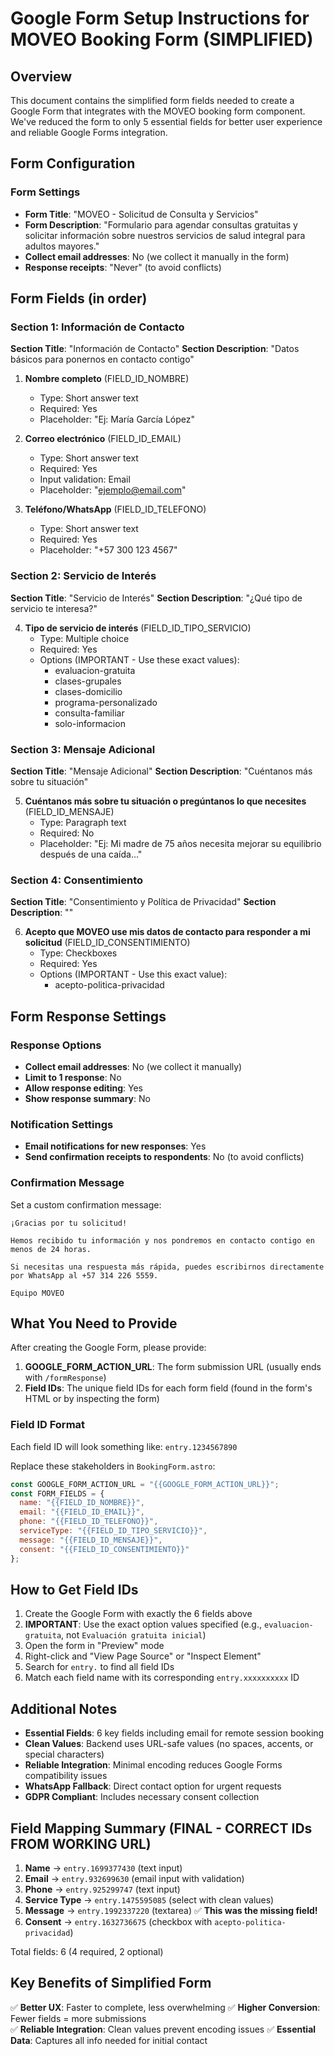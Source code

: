 # Google Form Setup Instructions for MOVEO Booking Form (SIMPLIFIED)

## Overview
This document contains the simplified form fields needed to create a Google Form that integrates with the MOVEO booking form component. We've reduced the form to only 5 essential fields for better user experience and reliable Google Forms integration.

## Form Configuration

### Form Settings
- **Form Title**: "MOVEO - Solicitud de Consulta y Servicios"
- **Form Description**: "Formulario para agendar consultas gratuitas y solicitar información sobre nuestros servicios de salud integral para adultos mayores."
- **Collect email addresses**: No (we collect it manually in the form)
- **Response receipts**: "Never" (to avoid conflicts)

## Form Fields (in order)

### Section 1: Información de Contacto
**Section Title**: "Información de Contacto"
**Section Description**: "Datos básicos para ponernos en contacto contigo"

1. **Nombre completo** (FIELD_ID_NOMBRE)
   - Type: Short answer text
   - Required: Yes
   - Placeholder: "Ej: María García López"

2. **Correo electrónico** (FIELD_ID_EMAIL)
   - Type: Short answer text
   - Required: Yes
   - Input validation: Email
   - Placeholder: "ejemplo@email.com"

3. **Teléfono/WhatsApp** (FIELD_ID_TELEFONO)
   - Type: Short answer text
   - Required: Yes
   - Placeholder: "+57 300 123 4567"

### Section 2: Servicio de Interés
**Section Title**: "Servicio de Interés"
**Section Description**: "¿Qué tipo de servicio te interesa?"

4. **Tipo de servicio de interés** (FIELD_ID_TIPO_SERVICIO)
   - Type: Multiple choice
   - Required: Yes
   - Options (IMPORTANT - Use these exact values):
     - evaluacion-gratuita
     - clases-grupales
     - clases-domicilio
     - programa-personalizado
     - consulta-familiar
     - solo-informacion

### Section 3: Mensaje Adicional
**Section Title**: "Mensaje Adicional"
**Section Description**: "Cuéntanos más sobre tu situación"

5. **Cuéntanos más sobre tu situación o pregúntanos lo que necesites** (FIELD_ID_MENSAJE)
   - Type: Paragraph text
   - Required: No
   - Placeholder: "Ej: Mi madre de 75 años necesita mejorar su equilibrio después de una caída..."

### Section 4: Consentimiento
**Section Title**: "Consentimiento y Política de Privacidad"
**Section Description**: ""

6. **Acepto que MOVEO use mis datos de contacto para responder a mi solicitud** (FIELD_ID_CONSENTIMIENTO)
   - Type: Checkboxes
   - Required: Yes
   - Options (IMPORTANT - Use this exact value):
     - acepto-politica-privacidad

## Form Response Settings

### Response Options
- **Collect email addresses**: No (we collect it manually)
- **Limit to 1 response**: No
- **Allow response editing**: Yes
- **Show response summary**: No

### Notification Settings
- **Email notifications for new responses**: Yes
- **Send confirmation receipts to respondents**: No (to avoid conflicts)

### Confirmation Message
Set a custom confirmation message:
```
¡Gracias por tu solicitud!

Hemos recibido tu información y nos pondremos en contacto contigo en menos de 24 horas.

Si necesitas una respuesta más rápida, puedes escribirnos directamente por WhatsApp al +57 314 226 5559.

Equipo MOVEO
```

## What You Need to Provide

After creating the Google Form, please provide:

1. **GOOGLE_FORM_ACTION_URL**: The form submission URL (usually ends with `/formResponse`)
2. **Field IDs**: The unique field IDs for each form field (found in the form's HTML or by inspecting the form)

### Field ID Format
Each field ID will look something like: `entry.1234567890`

Replace these stakeholders in `BookingForm.astro`:
```javascript
const GOOGLE_FORM_ACTION_URL = "{{GOOGLE_FORM_ACTION_URL}}";
const FORM_FIELDS = {
  name: "{{FIELD_ID_NOMBRE}}",
  email: "{{FIELD_ID_EMAIL}}",
  phone: "{{FIELD_ID_TELEFONO}}", 
  serviceType: "{{FIELD_ID_TIPO_SERVICIO}}",
  message: "{{FIELD_ID_MENSAJE}}",
  consent: "{{FIELD_ID_CONSENTIMIENTO}}"
};
```

## How to Get Field IDs

1. Create the Google Form with exactly the 6 fields above
2. **IMPORTANT**: Use the exact option values specified (e.g., `evaluacion-gratuita`, not `Evaluación gratuita inicial`)
3. Open the form in "Preview" mode
4. Right-click and "View Page Source" or "Inspect Element"
5. Search for `entry.` to find all field IDs
6. Match each field name with its corresponding `entry.xxxxxxxxxx` ID

## Additional Notes

- **Essential Fields**: 6 key fields including email for remote session booking
- **Clean Values**: Backend uses URL-safe values (no spaces, accents, or special characters)
- **Reliable Integration**: Minimal encoding reduces Google Forms compatibility issues
- **WhatsApp Fallback**: Direct contact option for urgent requests
- **GDPR Compliant**: Includes necessary consent collection

## Field Mapping Summary (FINAL - CORRECT IDs FROM WORKING URL)

1. **Name** → `entry.1699377430` (text input)
2. **Email** → `entry.932699630` (email input with validation)
3. **Phone** → `entry.925299747` (text input)  
4. **Service Type** → `entry.1475595085` (select with clean values)
5. **Message** → `entry.1992337220` (textarea) ✅ **This was the missing field!**
6. **Consent** → `entry.1632736675` (checkbox with `acepto-politica-privacidad`)

Total fields: 6 (4 required, 2 optional)

## Key Benefits of Simplified Form

✅ **Better UX**: Faster to complete, less overwhelming
✅ **Higher Conversion**: Fewer fields = more submissions  
✅ **Reliable Integration**: Clean values prevent encoding issues
✅ **Essential Data**: Captures all info needed for initial contact